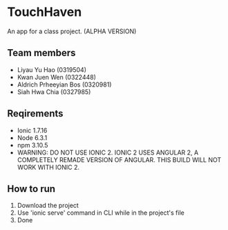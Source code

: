 # TouchHaven
An app for a class project. (ALPHA VERSION)

## Team members
- Liyau Yu Hao 				(0319504)
- Kwan Juen Wen 			(0322448)
- Aldrich Prheeyian Bos 	(0320981)
- Siah Hwa Chia 			(0327985)

## Reqirements
- Ionic 1.7.16
- Node 6.3.1
- npm 3.10.5
- WARNING: DO NOT USE IONIC 2. IONIC 2 USES ANGULAR 2, A COMPLETELY REMADE VERSION OF ANGULAR. THIS BUILD WILL NOT WORK WITH IONIC 2.

## How to run
1. Download the project
2. Use 'ionic serve' command in CLI while in the project's file
3. Done

